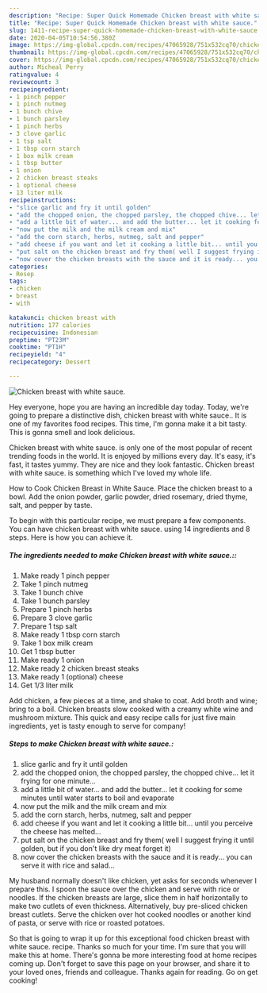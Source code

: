 ```yaml
---
description: "Recipe: Super Quick Homemade Chicken breast with white sauce."
title: "Recipe: Super Quick Homemade Chicken breast with white sauce."
slug: 1411-recipe-super-quick-homemade-chicken-breast-with-white-sauce
date: 2020-04-05T10:54:56.380Z
image: https://img-global.cpcdn.com/recipes/47065928/751x532cq70/chicken-breast-with-white-sauce-recipe-main-photo.jpg
thumbnail: https://img-global.cpcdn.com/recipes/47065928/751x532cq70/chicken-breast-with-white-sauce-recipe-main-photo.jpg
cover: https://img-global.cpcdn.com/recipes/47065928/751x532cq70/chicken-breast-with-white-sauce-recipe-main-photo.jpg
author: Micheal Perry
ratingvalue: 4
reviewcount: 3
recipeingredient:
- 1 pinch pepper
- 1 pinch nutmeg
- 1 bunch chive
- 1 bunch parsley
- 1 pinch herbs
- 3 clove garlic
- 1 tsp salt
- 1 tbsp corn starch
- 1 box milk cream
- 1 tbsp butter
- 1 onion
- 2 chicken breast steaks
- 1 optional cheese
- 13 liter milk
recipeinstructions:
- "slice garlic and fry it until golden"
- "add the chopped onion, the chopped parsley, the chopped chive... let it frying for one minute..."
- "add a little bit of water... and add the butter... let it cooking for some minutes until water starts to boil and evaporate"
- "now put the milk and the milk cream and mix"
- "add the corn starch, herbs, nutmeg, salt and pepper"
- "add cheese if you want and let it cooking a little bit... until you perceive the cheese has melted..."
- "put salt on the chicken breast and fry them( well I suggest frying it until golden, but if you don&#39;t like dry meat forget it)"
- "now cover the chicken breasts with the sauce and it is ready... you can serve it with rice and salad..."
categories:
- Resep
tags:
- chicken
- breast
- with

katakunci: chicken breast with
nutrition: 177 calories
recipecuisine: Indonesian
preptime: "PT23M"
cooktime: "PT1H"
recipeyield: "4"
recipecategory: Dessert

---
```



![Chicken breast with white sauce.](https://img-global.cpcdn.com/recipes/47065928/751x532cq70/chicken-breast-with-white-sauce-recipe-main-photo.jpg)

Hey everyone, hope you are having an incredible day today. Today, we're going to prepare a distinctive dish, chicken breast with white sauce.. It is one of my favorites food recipes. This time, I'm gonna make it a bit tasty. This is gonna smell and look delicious.

Chicken breast with white sauce. is only one of the most popular of recent trending foods in the world. It is enjoyed by millions every day. It's easy, it's fast, it tastes yummy. They are nice and they look fantastic. Chicken breast with white sauce. is something which I've loved my whole life.

How to Cook Chicken Breast in White Sauce. Place the chicken breast to a bowl. Add the onion powder, garlic powder, dried rosemary, dried thyme, salt, and pepper by taste.


To begin with this particular recipe, we must prepare a few components. You can have chicken breast with white sauce. using 14 ingredients and 8 steps. Here is how you can achieve it.

##### The ingredients needed to make Chicken breast with white sauce.::

1. Make ready 1 pinch pepper
1. Take 1 pinch nutmeg
1. Take 1 bunch chive
1. Take 1 bunch parsley
1. Prepare 1 pinch herbs
1. Prepare 3 clove garlic
1. Prepare 1 tsp salt
1. Make ready 1 tbsp corn starch
1. Take 1 box milk cream
1. Get 1 tbsp butter
1. Make ready 1 onion
1. Make ready 2 chicken breast steaks
1. Make ready 1 (optional) cheese
1. Get 1/3 liter milk


Add chicken, a few pieces at a time, and shake to coat. Add broth and wine; bring to a boil. Chicken breasts slow cooked with a creamy white wine and mushroom mixture. This quick and easy recipe calls for just five main ingredients, yet is tasty enough to serve for company! 

##### Steps to make Chicken breast with white sauce.:

1. slice garlic and fry it until golden
1. add the chopped onion, the chopped parsley, the chopped chive... let it frying for one minute...
1. add a little bit of water... and add the butter... let it cooking for some minutes until water starts to boil and evaporate
1. now put the milk and the milk cream and mix
1. add the corn starch, herbs, nutmeg, salt and pepper
1. add cheese if you want and let it cooking a little bit... until you perceive the cheese has melted...
1. put salt on the chicken breast and fry them( well I suggest frying it until golden, but if you don&#39;t like dry meat forget it)
1. now cover the chicken breasts with the sauce and it is ready... you can serve it with rice and salad...


My husband normally doesn&#39;t like chicken, yet asks for seconds whenever I prepare this. I spoon the sauce over the chicken and serve with rice or noodles. If the chicken breasts are large, slice them in half horizontally to make two cutlets of even thickness. Alternatively, buy pre-sliced chicken breast cutlets. Serve the chicken over hot cooked noodles or another kind of pasta, or serve with rice or roasted potatoes. 

So that is going to wrap it up for this exceptional food chicken breast with white sauce. recipe. Thanks so much for your time. I'm sure that you will make this at home. There's gonna be more interesting food at home recipes coming up. Don't forget to save this page on your browser, and share it to your loved ones, friends and colleague. Thanks again for reading. Go on get cooking!
